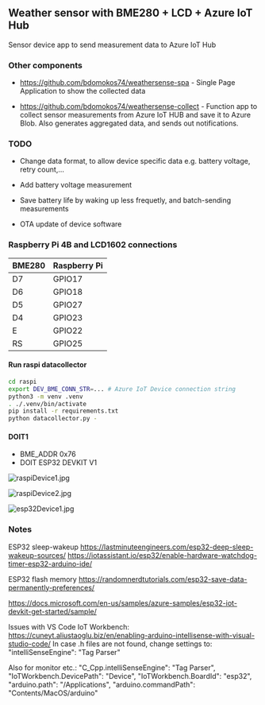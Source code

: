 ## Weather sensor with BME280 + LCD + Azure IoT Hub

Sensor device app to send measurement data to Azure IoT Hub

### Other components
* https://github.com/bdomokos74/weathersense-spa - Single Page Application to show the collected data

* https://github.com/bdomokos74/weathersense-collect - Function app to collect sensor measurements from Azure IoT HUB and save it to Azure Blob. Also generates aggregated data, and sends out notifications.

### TODO
* Change data format, to allow device specific data e.g. battery voltage, retry count,...

* Add battery voltage measurement

* Save battery life by waking up less frequetly, and batch-sending measurements

* OTA update of device software



### Raspberry Pi 4B and LCD1602 connections

|BME280|Raspberry Pi|
|---|---|
|D7|GPIO17|
|D6|GPIO18|
|D5|GPIO27|
|D4|GPIO23|
|E|GPIO22|
|RS|GPIO25|

#### Run raspi datacollector
```bash
cd raspi
export DEV_BME_CONN_STR=... # Azure IoT Device connection string
python3 -m venv .venv
. ./.venv/bin/activate
pip install -r requirements.txt
python datacollector.py -
```

#### DOIT1

- BME_ADDR 0x76
- DOIT ESP32 DEVKIT V1

![raspiDevice1.jpg](pic/raspiDevice1.jpg?raw=true "raspiDevice1")

![raspiDevice2.jpg](pic/raspiDevice2.jpg?raw=true "raspiDevice2")

![esp32Device1.jpg](esp32Device1.jpg?raw=true "esp32Device1")

### Notes

ESP32 sleep-wakeup
https://lastminuteengineers.com/esp32-deep-sleep-wakeup-sources/
https://iotassistant.io/esp32/enable-hardware-watchdog-timer-esp32-arduino-ide/

ESP32 flash memory
https://randomnerdtutorials.com/esp32-save-data-permanently-preferences/

https://docs.microsoft.com/en-us/samples/azure-samples/esp32-iot-devkit-get-started/sample/

Issues with VS Code IoT Workbench:
https://cuneyt.aliustaoglu.biz/en/enabling-arduino-intellisense-with-visual-studio-code/
In case .h files are not found, change settings to:
"intelliSenseEngine": "Tag Parser"

Also for monitor etc.:
    "C_Cpp.intelliSenseEngine": "Tag Parser",
    "IoTWorkbench.DevicePath": "Device",
    "IoTWorkbench.BoardId": "esp32",
    "arduino.path": "/Applications",
    "arduino.commandPath": "Contents/MacOS/arduino"